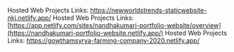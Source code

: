 Hosted Web Projects Links: https://newworldstrends-staticwebsite-nkj.netlify.app/
Hosted Web Projects Links: [https://app.netlify.com/sites/nandhakumarj-portfolio-website/overview](https://nandhakumarj-portfolio-website.netlify.app/)
Hosted Web Projects Links: https://gowthamsyrya-farming-company-2020.netlify.app/
